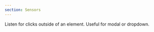 ```yaml
---
section: Sensors
---
```


Listen for clicks outside of an element. Useful for modal or dropdown.

<script lang="ts">
	import Example from './example.svelte';

</script>

<Example />
